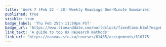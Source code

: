 ```yaml
---
title: 'Week 7 (Feb 22 - 28) Weekly Readings One-Minute Summaries'
published: true
visible: true
badge_label: 'Thu Feb 25th 11:59pm PST'
badge_url: 'https://www.timeanddate.com/worldclock/fixedtime.html?msg=Week+2+%28Sep+12+-+18%29+Weekly+Readings+One-Minute+Summaries+Due+Date&iso=20210225T2359&p1=256'
link_text: 'A guide to top UX Research methods'
link_url: 'https://canvas.sfu.ca/courses/61465/assignments/610775'
---
```

